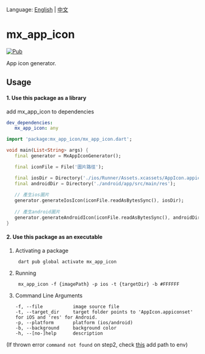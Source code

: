 Language: [English](README.md) | [中文](README_ZH.md)

# mx_app_icon
[![Pub](https://img.shields.io/pub/v/mx_app_icon.svg?style=flat-square)](https://pub.dartlang.org/packages/mx_app_icon)

App icon generator.


## Usage

#### 1. Use this package as a library
add mx_app_icon to dependencies

```yaml
dev_dependencies:
   mx_app_icon: any
```

```dart
import 'package:mx_app_icon/mx_app_icon.dart';

void main(List<String> args) {
   final generator = MxAppIconGenerator();

   final iconFile = File('圖片路徑');

   final iosDir = Directory('./ios/Runner/Assets.xcassets/AppIcon.appiconset');
   final androidDir = Directory('./android/app/src/main/res');
   
   // 產生ios圖片
   generator.generateIosIcon(iconFile.readAsBytesSync(), iosDir);
   
   // 產生android圖片
   generator.generateAndroidIcon(iconFile.readAsBytesSync(), androidDir);
}
```

#### 2. Use this package as an executable
1. Activating a package

        dart pub global activate mx_app_icon

2. Running

        mx_app_icon -f {imagePath} -p ios -t {targetDir} -b #FFFFFF

3. Command Line Arguments
    ```shell script
    -f, --file           image source file
    -t, --target_dir     target folder points to 'AppIcon.appiconset' for iOS and 'res' for Android.
    -p, --platform       platform (ios/android)
    -b, --background     background color
    -h, --[no-]help      description
    ```

(If thrown error `command not found` on step2, check [this](https://dart.cn/tools/pub/cmd/pub-global) add path to env) 
